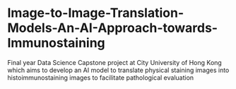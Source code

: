 # Image-to-Image-Translation-Models-An-AI-Approach-towards-Immunostaining
Final year Data Science Capstone project at City University of Hong Kong which aims to develop an AI model  to translate physical staining images into histoimmunostaining images to facilitate pathological evaluation
